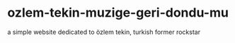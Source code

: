 # ozlem-tekin-muzige-geri-dondu-mu
a simple website dedicated to özlem tekin, turkish former rockstar
